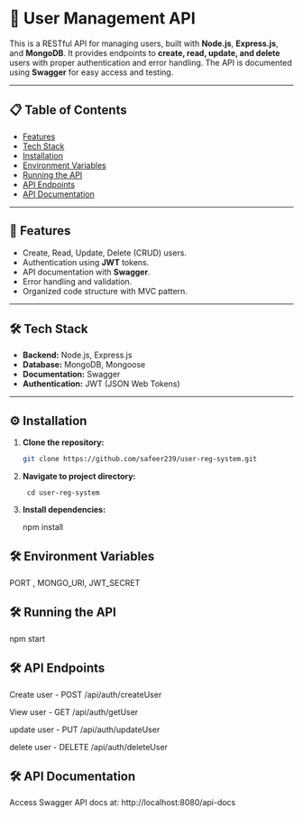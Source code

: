 # 🚀 User Management API

This is a RESTful API for managing users, built with **Node.js**, **Express.js**, and **MongoDB**. It provides endpoints to **create, read, update, and delete** users with proper authentication and error handling. The API is documented using **Swagger** for easy access and testing.

---

## 📋 **Table of Contents**

- [Features](#features)
- [Tech Stack](#tech-stack)
- [Installation](#installation)
- [Environment Variables](#environment-variables)
- [Running the API](#running-the-api)
- [API Endpoints](#api-endpoints)
- [API Documentation](#api-documentation)

---

## 🌟 **Features**

- Create, Read, Update, Delete (CRUD) users.
- Authentication using **JWT** tokens.
- API documentation with **Swagger**.
- Error handling and validation.
- Organized code structure with MVC pattern.

---

## 🛠 **Tech Stack**

- **Backend:** Node.js, Express.js
- **Database:** MongoDB, Mongoose
- **Documentation:** Swagger
- **Authentication:** JWT (JSON Web Tokens)

---

## ⚙️ **Installation**

1. **Clone the repository:**

   ```bash
   git clone https://github.com/safeer239/user-reg-system.git

2. **Navigate to project directory:**

        cd user-reg-system

3. **Install dependencies:**

    npm install


 ## 🛠 **Environment Variables**

PORT ,
MONGO_URI,
JWT_SECRET


## 🛠 **Running the API**

npm start


## 🛠 **API Endpoints**

Create user - POST  /api/auth/createUser

View user - GET  /api/auth/getUser

update user - PUT  /api/auth/updateUser

delete user - DELETE  /api/auth/deleteUser


## 🛠 **API Documentation**

Access Swagger API docs at: http://localhost:8080/api-docs

